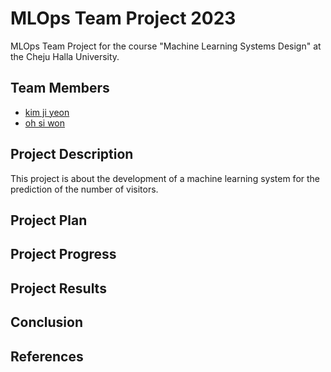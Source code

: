 # MLOps Team Project 2023

MLOps Team Project for the course "Machine Learning Systems Design" at the Cheju Halla University.

## Team Members

- [kim ji yeon](https://github.com/202021013)
- [oh si won](https://github.com/siwon12)

## Project Description

This project is about the development of a machine learning system for the prediction of the number of visitors.

## Project Plan

## Project Progress

## Project Results

## Conclusion

## References
